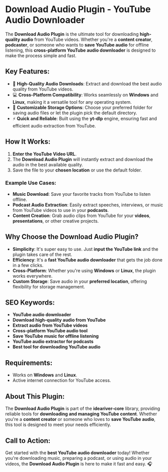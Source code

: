 # Download Audio Plugin - YouTube Audio Downloader

The **Download Audio Plugin** is the ultimate tool for downloading **high-quality audio** from YouTube videos. Whether you're a **content creator**, **podcaster**, or someone who wants to **save YouTube audio** for offline listening, this **cross-platform YouTube audio downloader** is designed to make the process simple and fast.

## Key Features:
- 🎵 **High-Quality Audio Downloads**: Extract and download the best audio quality from YouTube videos.
- 💻 **Cross-Platform Compatibility**: Works seamlessly on **Windows** and **Linux**, making it a versatile tool for any operating system.
- 📁 **Customizable Storage Options**: Choose your preferred folder for saving audio files or let the plugin pick the default directory.
- ⚡ **Quick and Reliable**: Built using the **yt-dlp** engine, ensuring fast and efficient audio extraction from YouTube.

## How It Works:
1. **Enter the YouTube Video URL**.
2. The **Download Audio Plugin** will instantly extract and download the audio in the best available quality.
3. Save the file to your **chosen location** or use the default folder.

### Example Use Cases:
- **Music Download**: Save your favorite tracks from YouTube to listen offline.
- **Podcast Audio Extraction**: Easily extract speeches, interviews, or music from YouTube videos to use in your **podcasts**.
- **Content Creation**: Grab audio clips from YouTube for your **videos**, **presentations**, or other creative projects.

## Why Choose the Download Audio Plugin?
- **Simplicity**: It's super easy to use. Just **input the YouTube link** and the plugin takes care of the rest.
- **Efficiency**: It's a **fast YouTube audio downloader** that gets the job done in a few clicks.
- **Cross-Platform**: Whether you're using **Windows** or **Linux**, the plugin works everywhere.
- **Custom Storage**: Save audio in your **preferred location**, offering flexibility for storage management.

## SEO Keywords:
- **YouTube audio downloader**
- **Download high-quality audio from YouTube**
- **Extract audio from YouTube videos**
- **Cross-platform YouTube audio tool**
- **Save YouTube music for offline listening**
- **YouTube audio extractor for podcasts**
- **Best tool for downloading YouTube audio**

## Requirements:
- Works on **Windows** and **Linux**.
- Active internet connection for YouTube access.

## About This Plugin:
The **Download Audio Plugin** is part of the **ideariver-core** library, providing reliable tools for **downloading and managing YouTube content**. Whether you're a **content creator** or someone who loves to **save YouTube audio**, this tool is designed to meet your needs efficiently.

## Call to Action:
Get started with the **best YouTube audio downloader** today! Whether you're downloading music, preparing a podcast, or using audio in your videos, the **Download Audio Plugin** is here to make it fast and easy. 🎧
